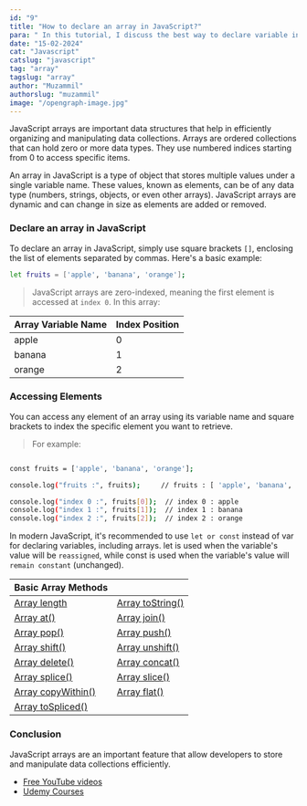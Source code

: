 ```yaml
---
id: "9"
title: "How to declare an array in JavaScript?"
para: " In this tutorial, I discuss the best way to declare variable in javascript. JavaScript arrays are used to manage data structures effectively."
date: "15-02-2024"
cat: "Javascript"
catslug: "javascript"
tag: "array"
tagslug: "array"
author: "Muzammil"
authorslug: "muzammil"
image: "/opengraph-image.jpg"
---
```


JavaScript arrays are important data structures that help in efficiently organizing and manipulating data collections. Arrays are ordered collections that can hold zero or more data types. They use numbered indices starting from 0 to access specific items.

An array in JavaScript is a type of object that stores multiple values under a single variable name. These values, known as elements, can be of any data type (numbers, strings, objects, or even other arrays). JavaScript arrays are dynamic and can change in size as elements are added or removed.

### Declare an array in JavaScript

To declare an array in JavaScript, simply use square brackets `[]`, enclosing the list of elements separated by commas. Here's a basic example:

```bash
let fruits = ['apple', 'banana', 'orange'];
```

> JavaScript arrays are zero-indexed, meaning the first element is accessed at `index 0`.
> In this array: 

| Array Variable Name | Index Position |
| --- | --- |
| apple  |  0 |
| banana |  1 |
| orange |  2 |



### Accessing Elements

You can access any element of an array using its variable name and square brackets to index the specific element you want to retrieve.

> For example:

```bash

const fruits = ['apple', 'banana', 'orange'];

console.log("fruits :", fruits);     // fruits : [ 'apple', 'banana', 'orange' ]

console.log("index 0 :", fruits[0]);  // index 0 : apple
console.log("index 1 :", fruits[1]);  // index 1 : banana
console.log("index 2 :", fruits[2]);  // index 2 : orange

```

In modern JavaScript, it's recommended to use `let or const` instead of var for declaring variables, including arrays. let is used when the variable's value will be `reassigned`, while const is used when the variable's value will `remain constant` (unchanged).

| Basic Array Methods      |                       |
| ---                      | ---          |
| [Array length](/)        | [Array toString()](/) |
| [Array at()](/)          | [Array join()](/)     |
| [Array pop()](/)         | [Array push()](/)     |
| [Array shift()](/)       | [Array unshift()](/)  |
| [Array delete()](/)      | [Array concat()](/)   |
| [Array splice()](/)      | [Array slice()](/)    |
| [Array copyWithin()](/)  | [Array flat()](/)     |
| [Array toSpliced()](/)   |      |

### Conclusion
JavaScript arrays are an important feature that allow developers to store and manipulate data collections efficiently.


* [Free YouTube videos](https://www.youtube.com/watch?v=ubCNZRNjhyo)
* [Udemy Courses](https://www.udemy.com/course/aws-certified-developer-associate/)